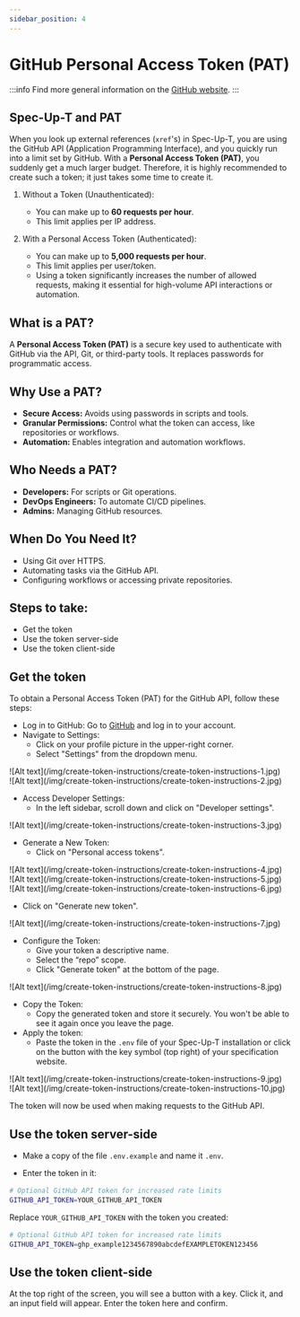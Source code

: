 ```yaml
---
sidebar_position: 4
---
```


# GitHub Personal Access Token (PAT)

:::info
Find more general information on the [GitHub website](https://docs.github.com/en/authentication/keeping-your-account-and-data-secure/managing-your-personal-access-tokens).
:::

## Spec-Up-T and PAT

When you look up external references (`xref`'s) in Spec-Up-T, you are using the GitHub API (Application Programming Interface), and you quickly run into a limit set by GitHub. With a **Personal Access Token (PAT)**, you suddenly get a much larger budget. Therefore, it is highly recommended to create such a token; it just takes some time to create it.

1. Without a Token (Unauthenticated):

    - You can make up to **60 requests per hour**.
    - This limit applies per IP address.

2. With a Personal Access Token (Authenticated):

    - You can make up to **5,000 requests per hour**.
    - This limit applies per user/token.
    - Using a token significantly increases the number of allowed requests, making it essential for high-volume API interactions or automation.

## What is a PAT?

A **Personal Access Token (PAT)** is a secure key used to authenticate with GitHub via the API, Git, or third-party tools. It replaces passwords for programmatic access.

## Why Use a PAT?

- **Secure Access:** Avoids using passwords in scripts and tools.
- **Granular Permissions:** Control what the token can access, like repositories or workflows.
- **Automation:** Enables integration and automation workflows.

## Who Needs a PAT?

- **Developers:** For scripts or Git operations.
- **DevOps Engineers:** To automate CI/CD pipelines.
- **Admins:** Managing GitHub resources.

## When Do You Need It?

- Using Git over HTTPS.
- Automating tasks via the GitHub API.
- Configuring workflows or accessing private repositories.

## Steps to take:

- Get the token
- Use the token server-side
- Use the token client-side

## Get the token

To obtain a Personal Access Token (PAT) for the GitHub API, follow these steps:

- Log in to GitHub: Go to [GitHub](https://github.com) and log in to your account.
- Navigate to Settings:
  - Click on your profile picture in the upper-right corner.
  - Select "Settings" from the dropdown menu.


<!-- <img className="image-xlarge" src={require('/static/img/create-token-instructions/create-token-instructions-1.jpg').default} alt="instructions how to create a token" /> -->

<div className='image-large'>
![Alt text](/img/create-token-instructions/create-token-instructions-1.jpg)
</div>

<div className='image-large'>
![Alt text](/img/create-token-instructions/create-token-instructions-2.jpg)
</div>


- Access Developer Settings:
  - In the left sidebar, scroll down and click on "Developer settings".
  
<div className='image-large'>
![Alt text](/img/create-token-instructions/create-token-instructions-3.jpg)
</div>


- Generate a New Token:
  - Click on "Personal access tokens".

<div className='image-large'>
![Alt text](/img/create-token-instructions/create-token-instructions-4.jpg)
</div>

<div className='image-large'>
![Alt text](/img/create-token-instructions/create-token-instructions-5.jpg)
</div>

<div className='image-large'>
![Alt text](/img/create-token-instructions/create-token-instructions-6.jpg)
</div>

  - Click on "Generate new token".



<div className='image-large'>
![Alt text](/img/create-token-instructions/create-token-instructions-7.jpg)
</div>




- Configure the Token:
  - Give your token a descriptive name.
  - Select the “repo” scope.
  - Click "Generate token" at the bottom of the page.

<div className='image-large'>
![Alt text](/img/create-token-instructions/create-token-instructions-8.jpg)
</div>

- Copy the Token:
  - Copy the generated token and store it securely. You won't be able to see it again once you leave the page.
- Apply the token:
  - Paste the token in the `.env` file of your Spec-Up-T installation or click on the button with the key symbol (top right) of your specification website.

<div className='image-large'>
![Alt text](/img/create-token-instructions/create-token-instructions-9.jpg)
</div>

<div className='image-large'>
![Alt text](/img/create-token-instructions/create-token-instructions-10.jpg)
</div>

The token will now be used when making requests to the GitHub API.


## Use the token server-side

- Make a copy of the file `.env.example` and name it `.env`.

- Enter the token in it:

```sh
# Optional GitHub API token for increased rate limits
GITHUB_API_TOKEN=YOUR_GITHUB_API_TOKEN
```

Replace `YOUR_GITHUB_API_TOKEN` with the token you created:

```sh
# Optional GitHub API token for increased rate limits
GITHUB_API_TOKEN=ghp_example1234567890abcdefEXAMPLETOKEN123456
```

## Use the token client-side

At the top right of the screen, you will see a button with a key. Click it, and an input field will appear. Enter the token here and confirm.
